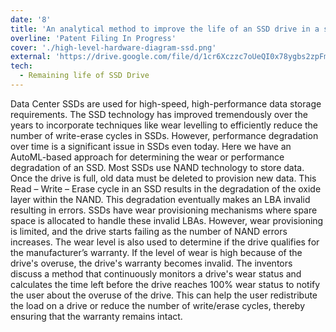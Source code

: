 ```yaml
---
date: '8'
title: 'An analytical method to improve the life of an SSD drive in a server'
overline: 'Patent Filing In Progress'
cover: './high-level-hardware-diagram-ssd.png'
external: 'https://drive.google.com/file/d/1cr6Xczzc7oUeQI0x78ygbs2zpFm2hw5d/view?usp=sharing'
tech:
  - Remaining life of SSD Drive
---
```


Data Center SSDs are used for high-speed, high-performance data storage requirements. The SSD technology has improved tremendously over the years to incorporate techniques like wear levelling to efficiently reduce the number of write-erase cycles in SSDs. However, performance degradation over time is a significant issue in SSDs even today. Here we have an AutoML-based approach for determining the wear or performance degradation of an SSD. Most SSDs use NAND technology to store data. Once the drive is full, old data must be deleted to provision new data. This Read – Write – Erase cycle in an SSD results in the degradation of the oxide layer within the NAND. This degradation eventually makes an LBA invalid resulting in errors. SSDs have wear provisioning mechanisms where spare space is allocated to handle these invalid LBAs. However, wear provisioning is limited, and the drive starts failing as the number of NAND errors increases. The wear level is also used to determine if the drive qualifies for the manufacturer’s warranty. If the level of wear is high because of the drive's overuse, the drive's warranty becomes invalid. The inventors discuss a method that continuously monitors a drive's wear status and calculates the time left before the drive reaches 100% wear status to notify the user about the overuse of the drive. This can help the user redistribute the load on a drive or reduce the number of write/erase cycles, thereby ensuring that the warranty remains intact.
